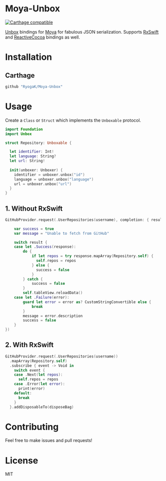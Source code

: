 Moya-Unbox
============
[![Carthage
compatible](https://img.shields.io/badge/Carthage-compatible-4BC51D.svg?style=flat)](https://github.com/Carthage/Carthage)

[Unbox](https://github.com/JohnSundell/Unbox) bindings for [Moya](https://github.com/Moya/Moya) for fabulous JSON serialization.
Supports [RxSwift](https://github.com/ReactiveX/RxSwift/) and [ReactiveCocoa](https://github.com/ReactiveCocoa/ReactiveCocoa/) bindings as well.

# Installation

## Carthage

```ruby
github "RyogaK/Moya-Unbox"
```

# Usage

Create a `Class` or `Struct` which implements the `Unboxable` protocol.

```swift
import Foundation
import Unbox

struct Repository: Unboxable {

  let identifier: Int!
  let language: String?
  let url: String!
  
  init(unboxer: Unboxer) {
    identifier = unboxer.unbox("id")
    language = unboxer.unbox("language")
    url = unboxer.unbox("url")
  }
}
```

## 1. Without RxSwift


```swift
GitHubProvider.request(.UserRepositories(username), completion: { result in

    var success = true
    var message = "Unable to fetch from GitHub"

    switch result {
    case let .Success(response):
        do {
            if let repos = try response.mapArray(Repository.self) {
              self.repos = repos
            } else {
              success = false
            }
        } catch {
            success = false
        }
        self.tableView.reloadData()
    case let .Failure(error):
        guard let error = error as? CustomStringConvertible else {
            break
        }
        message = error.description
        success = false
    }
})

```

## 2. With RxSwift

```swift
GitHubProvider.request(.UserRepositories(username))
  .mapArray(Repository.self)
  .subscribe { event -> Void in
    switch event {
    case .Next(let repos):
      self.repos = repos
    case .Error(let error):
      print(error)
    default:
      break
    }
  }.addDisposableTo(disposeBag)
```

# Contributing

Feel free to make issues and pull requests!

# License

MIT
